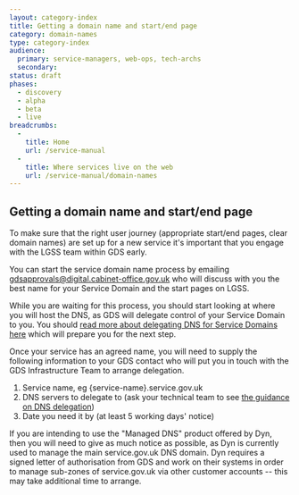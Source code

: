 ```yaml
---
layout: category-index
title: Getting a domain name and start/end page
category: domain-names
type: category-index
audience:
  primary: service-managers, web-ops, tech-archs
  secondary:
status: draft
phases:
  - discovery
  - alpha
  - beta
  - live
breadcrumbs:
  -
    title: Home
    url: /service-manual
  -
    title: Where services live on the web
    url: /service-manual/domain-names
---
```


## Getting a domain name and start/end page

To make sure that the right user journey (appropriate start/end pages, clear domain names) are
set up for a new service it's important that you engage with the LGSS team within GDS early.

You can start the service domain name process by emailing [gdsapprovals@digital.cabinet-office.gov.uk](mailto:gdsapprovals@digital.cabinet-office.gov.uk)
who will discuss with you the best name for your Service Domain and the start pages on LGSS.

While you are waiting for this process, you should start looking at where you will host the
DNS, as GDS will delegate control of your Service Domain to you. You should
[read more about delegating DNS for Service Domains here](/service-manual/domain-names/how-they-work)
which will prepare you for the next step.

Once your service has an agreed name, you will need to supply the following information to your
GDS contact who will put you in touch with the GDS Infrastructure Team to arrange delegation.

1. Service name, eg {service-name}.service.gov.uk
2. DNS servers to delegate to (ask your technical team to see [the guidance on DNS delegation](/service-manual/domain-names/how-they-work))
3. Date you need it by (at least 5 working days' notice)

If you are intending to use the "Managed DNS" product offered by Dyn, then you will need to give as much notice as possible, as Dyn is currently
used to manage the main service.gov.uk DNS domain. Dyn requires a signed letter of authorisation from GDS and work on their systems in order to
manage sub-zones of service.gov.uk via other customer accounts -- this may take additional time to arrange.
